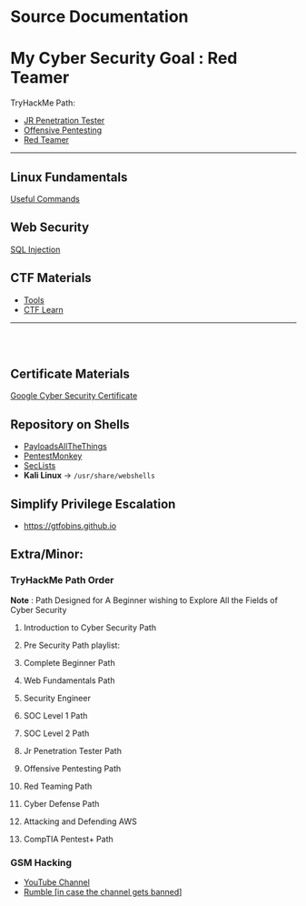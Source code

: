# Source Documentation
# My Cyber Security Goal : Red Teamer
TryHackMe Path:
* [JR Penetration Tester](https://tryhackme.com/path/outline/jrpenetrationtester)
* [Offensive Pentesting](https://tryhackme.com/path/outline/pentesting)
* [Red Teamer](https://tryhackme.com/path/outline/redteaming)

-----------------------------------------------------------------------------------------------------------
## Linux Fundamentals
[Useful Commands](linux_commands.md)

## Web Security
[SQL Injection](sql_inj.md)

## CTF Materials
* [Tools](ctf_tools.md)
* [CTF Learn](www.ctflearn.com)
-------------------------------------------------------------------------------------------------------------

<br><br>
## Certificate Materials
[Google Cyber Security Certificate](google_cert.md)

## Repository on Shells
* [PayloadsAllTheThings](https://github.com/swisskyrepo/PayloadsAllTheThings/blob/master/Methodology%20and%20Resources/Reverse%20Shell%20Cheatsheet.md)
* [PentestMonkey](https://web.archive.org/web/20200901140719/http://pentestmonkey.net/cheat-sheet/shells/reverse-shell-cheat-sheet)
* [SecLists](https://github.com/danielmiessler/SecLists)
* **Kali Linux** -> `/usr/share/webshells`

## Simplify Privilege Escalation
* https://gtfobins.github.io



## Extra/Minor:
### TryHackMe Path Order
**Note** : Path Designed for A Beginner wishing to Explore All the Fields of Cyber Security
1. Introduction to Cyber Security Path

2. Pre Security Path playlist: 

3. Complete Beginner Path

4. Web Fundamentals Path

5. Security Engineer

6. SOC Level 1 Path

7. SOC Level 2 Path

8. Jr Penetration Tester Path

9. Offensive Pentesting Path

10. Red Teaming Path

11. Cyber Defense Path

12. Attacking and Defending AWS

13. CompTIA Pentest+ Path
### GSM Hacking
* [YouTube Channel](https://www.youtube.com/@RobVK8FOES)
* [Rumble [in case the channel gets banned]](https://rumble.com/user/RobVK8FOES)
